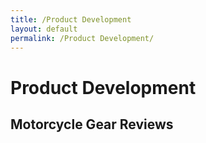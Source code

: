```yaml
---
title: /Product Development
layout: default
permalink: /Product Development/
---
```


# Product Development

## Motorcycle Gear Reviews

